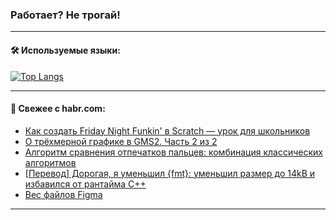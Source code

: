 ### Работает? Не трогай!

---
<!--
#### 🛠️ Technical stack:

![Java](https://img.shields.io/badge/Java-informational?logo=Oracle&style=flat&logoColor=white&color=FF4500)
![Kotlin](https://img.shields.io/badge/Kotlin-informational?logo=Kotlin&style=flat&logoColor=white&color=774D97)
![TS](https://img.shields.io/badge/TypeScript-informational?logo=typeScript&style=flat&logoColor=black&color=017acc)
![Python](https://img.shields.io/badge/Python-informational?logo=Python&style=flat&logoColor=black&color=ffdd54) <br>
![Spring](https://img.shields.io/badge/Spring-informational?logo=Spring&style=flat&logoColor=white&color=6DB33F) 
![SpringBoot](https://img.shields.io/badge/SpringBoot-informational?logo=SpringBoot&style=flat&logoColor=white&color=6DB33F)
![Nest](https://img.shields.io/badge/NestJS-informational?logo=NestJS&style=flat&logoColor=white&color=E0234E) 
![NodeJS](https://img.shields.io/badge/NodeJS-informational?logo=node.js&style=flat&logoColor=white&color=70A760)<br>
![PostgreSQL](https://img.shields.io/badge/PostgreSQL-informational?logo=PostgreSQL&style=flat&logoColor=white&color=DAA520)
![MongoDB](https://img.shields.io/badge/MongoDB-informational?logo=MongoDB&style=flat&logoColor=white&color=870000)
![Apache](https://img.shields.io/badge/Apache-informational?logo=apache&style=flat&logoColor=white&color=f74e28)

___ 
-->

#### 🛠️ Используемые языки:

[![Top Langs](https://github-readme-stats-u2qms2cxw-advtsettinggmailcoms-projects.vercel.app/api/top-langs/?username=zloylis&langs_count=10&hide_title=true&title_color=e6edf3&size_weight=0.5&count_weight=0.5&layout=compact&hide_progress=true&hide_border=true&theme=dracula)](https://github.com/zloylis)

<!---


####  :octocat:&nbsp;&nbsp; Статистика:

![GitHub stats](https://github-readme-stats-u2qms2cxw-advtsettinggmailcoms-projects.vercel.app/api?username=zloylis&show_icons=true&hide_border=true&theme=dracula&title_color=e6edf3&include_all_commits=true&count_private=true&hide_rank=false&hide_title=true&rank_icon=github)
-->
---

#### 💬 Свежее с habr.com:

<!-- BLOG-POST-LIST:START -->
- [Как создать Friday Night Funkin&#39; в Scratch — урок для школьников](https://habr.com/ru/companies/pixel_study/articles/842640/?utm_source=habrahabr&utm_medium=rss&utm_campaign=842640)
- [О трёхмерной графике в GMS2. Часть 2 из 2](https://habr.com/ru/articles/842626/?utm_source=habrahabr&utm_medium=rss&utm_campaign=842626)
- [Алгоритм сравнения отпечатков пальцев: комбинация классических алгоритмов](https://habr.com/ru/companies/samsung/articles/842578/?utm_source=habrahabr&utm_medium=rss&utm_campaign=842578)
- [[Перевод] Дорогая, я уменьшил {fmt}: уменьшил размер до 14kB и избавился от рантайма C++](https://habr.com/ru/companies/beget/articles/842566/?utm_source=habrahabr&utm_medium=rss&utm_campaign=842566)
- [Вес файлов Figma](https://habr.com/ru/articles/842132/?utm_source=habrahabr&utm_medium=rss&utm_campaign=842132)
<!-- BLOG-POST-LIST:END -->

---

